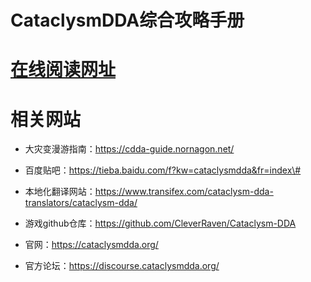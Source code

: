 # CataclysmDDA综合攻略手册

# [在线阅读网址](https://tu10ng.github.io/CDDA-CN-Guide/)

# 相关网站

- 大灾变漫游指南：<https://cdda-guide.nornagon.net/>

- 百度贴吧：<https://tieba.baidu.com/f?kw=cataclysmdda&fr=index\#>

- 本地化翻译网站：<https://www.transifex.com/cataclysm-dda-translators/cataclysm-dda/>

- 游戏github仓库：<https://github.com/CleverRaven/Cataclysm-DDA>

- 官网：<https://cataclysmdda.org/>

- 官方论坛：<https://discourse.cataclysmdda.org/>

